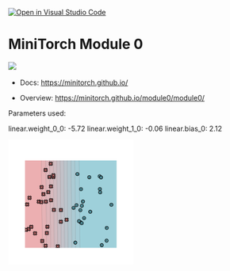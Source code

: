 [![Open in Visual Studio Code](https://classroom.github.com/assets/open-in-vscode-2e0aaae1b6195c2367325f4f02e2d04e9abb55f0b24a779b69b11b9e10269abc.svg)](https://classroom.github.com/online_ide?assignment_repo_id=17277446&assignment_repo_type=AssignmentRepo)
# MiniTorch Module 0

<img src="https://minitorch.github.io/minitorch.svg" width="50%">

* Docs: https://minitorch.github.io/

* Overview: https://minitorch.github.io/module0/module0/

Parameters used:

linear.weight_0_0: -5.72
linear.weight_1_0: -0.06
linear.bias_0: 2.12

<img src="https://github.com/jwojci/minitorch-module-0-jwojci/blob/master/newplot.png" width="50%">

